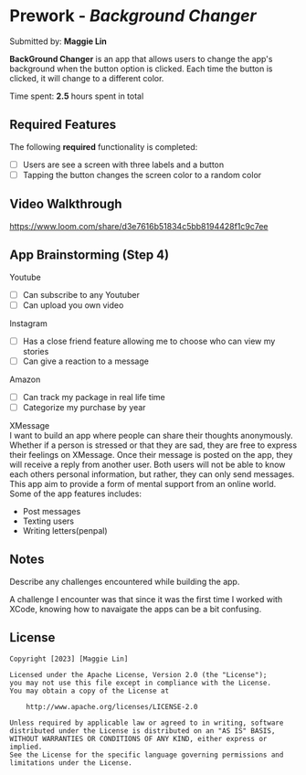# Prework - *Background Changer*

Submitted by: **Maggie Lin**

**BackGround Changer** is an app that allows users to change the app's background when the button option is clicked. Each time the button is clicked, it will change to a different color.

Time spent: **2.5** hours spent in total

## Required Features

The following **required** functionality is completed:

- [ ] Users are see a screen with three labels and a button
- [ ] Tapping the button changes the screen color to a random color
 
## Video Walkthrough

https://www.loom.com/share/d3e7616b51834c5bb8194428f1c9c7ee

## App Brainstorming (Step 4)
Youtube  
- [ ] Can subscribe to any Youtuber  
- [ ] Can upload you own video

Instagram  
- [ ] Has a close friend feature allowing me to choose who can view my stories  
- [ ] Can give a reaction to a message  

Amazon
- [ ] Can track my package in real life time
- [ ] Categorize my purchase by year

XMessage  
I want to build an app where people can share their thoughts anonymously. Whether if a person is stressed or that they are sad, they are free to express their feelings on XMessage. Once their message is posted on the app, they will receive a reply from another user. Both users will not be able to know each others personal information, but rather, they can only send messages. This app aim to provide a form of mental support from an online world.  
Some of the app features includes:  
- Post messages
- Texting users
- Writing letters(penpal)

## Notes

Describe any challenges encountered while building the app.

A challenge I encounter was that since it was the first time I worked with XCode, knowing how to navaigate the apps can be a bit confusing. 

## License

    Copyright [2023] [Maggie Lin]

    Licensed under the Apache License, Version 2.0 (the "License");
    you may not use this file except in compliance with the License.
    You may obtain a copy of the License at

        http://www.apache.org/licenses/LICENSE-2.0

    Unless required by applicable law or agreed to in writing, software
    distributed under the License is distributed on an "AS IS" BASIS,
    WITHOUT WARRANTIES OR CONDITIONS OF ANY KIND, either express or implied.
    See the License for the specific language governing permissions and
    limitations under the License.
